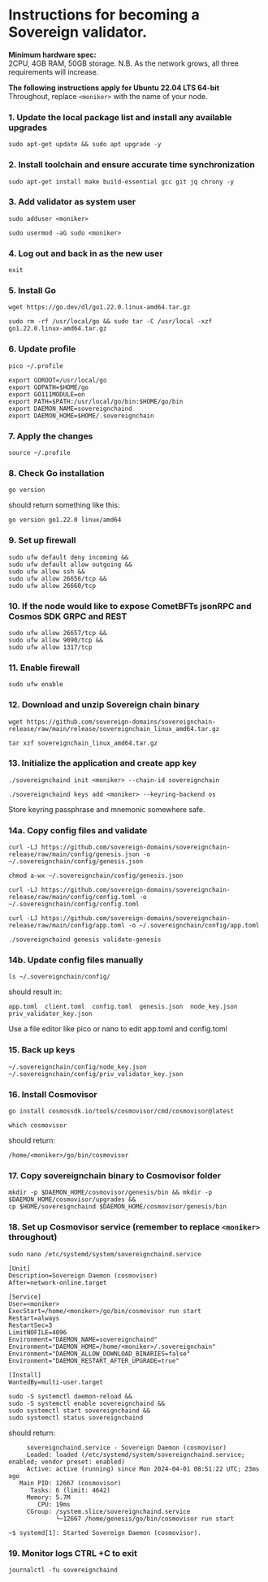 # Instructions for becoming a Sovereign validator.

**Minimum hardware spec:**  
2CPU, 4GB RAM, 50GB storage. N.B. As the network grows, all three requirements will increase.

**The following instructions apply for Ubuntu 22.04 LTS 64-bit**  
Throughout, replace `<moniker>` with the name of your node.

### 1. Update the local package list and install any available upgrades

```console
sudo apt-get update && sudo apt upgrade -y
```

### 2. Install toolchain and ensure accurate time synchronization

```console
sudo apt-get install make build-essential gcc git jq chrony -y
```

### 3. Add validator as system user

```console
sudo adduser <moniker>
```
```console
sudo usermod -aG sudo <moniker>
```

### 4. Log out and back in as the new user
```console
exit
```

### 5. Install Go

```console
wget https://go.dev/dl/go1.22.0.linux-amd64.tar.gz
```
```console
sudo rm -rf /usr/local/go && sudo tar -C /usr/local -xzf go1.22.0.linux-amd64.tar.gz
```

### 6. Update profile
```console
pico ~/.profile
```


```
export GOROOT=/usr/local/go
export GOPATH=$HOME/go
export GO111MODULE=on
export PATH=$PATH:/usr/local/go/bin:$HOME/go/bin
export DAEMON_NAME=sovereignchaind
export DAEMON_HOME=$HOME/.sovereignchain
```

### 7. Apply the changes
```console
source ~/.profile
```

### 8. Check Go installation
```console
go version
````
should return something like this:
```
go version go1.22.0 linux/amd64
```

### 9. Set up firewall
```console
sudo ufw default deny incoming &&
sudo ufw default allow outgoing &&
sudo ufw allow ssh &&
sudo ufw allow 26656/tcp &&
sudo ufw allow 26660/tcp
```

### 10. If the node would like to expose CometBFTs jsonRPC and Cosmos SDK GRPC and REST

```console
sudo ufw allow 26657/tcp &&
sudo ufw allow 9090/tcp &&
sudo ufw allow 1317/tcp
```

### 11. Enable firewall

```console
sudo ufw enable
```

### 12. Download and unzip Sovereign chain binary

```console
wget https://github.com/sovereign-domains/sovereignchain-release/raw/main/release/sovereignchain_linux_amd64.tar.gz
```
```console
tar xzf sovereignchain_linux_amd64.tar.gz
```

### 13. Initialize the application and create app key

```console
./sovereignchaind init <moniker> --chain-id sovereignchain
```
```console
./sovereignchaind keys add <moniker> --keyring-backend os
```
Store keyring passphrase and mnemonic somewhere safe.

### 14a. Copy config files and validate

```console
curl -LJ https://github.com/sovereign-domains/sovereignchain-release/raw/main/config/genesis.json -o ~/.sovereignchain/config/genesis.json
```
```console
chmod a-wx ~/.sovereignchain/config/genesis.json
```
```console
curl -LJ https://github.com/sovereign-domains/sovereignchain-release/raw/main/config/config.toml -o ~/.sovereignchain/config/config.toml
```
```console
curl -LJ https://github.com/sovereign-domains/sovereignchain-release/raw/main/config/app.toml -o ~/.sovereignchain/config/app.toml
```
```console
./sovereignchaind genesis validate-genesis
```

### 14b. Update config files manually

```console
ls ~/.sovereignchain/config/
```

should result in:

```console
app.toml  client.toml  config.toml  genesis.json  node_key.json  priv_validator_key.json
```

Use a file editor like pico or nano to edit app.toml and config.toml

### 15. Back up keys

```console
~/.sovereignchain/config/node_key.json
~/.sovereignchain/config/priv_validator_key.json
```

### 16. Install Cosmovisor

```console
go install cosmossdk.io/tools/cosmovisor/cmd/cosmovisor@latest
```
```console
which cosmovisor
```

should return:

```console
/home/<moniker>/go/bin/cosmovisor
```

### 17. Copy sovereignchain binary to Cosmovisor folder

```console
mkdir -p $DAEMON_HOME/cosmovisor/genesis/bin && mkdir -p $DAEMON_HOME/cosmovisor/upgrades &&
cp $HOME/sovereignchaind $DAEMON_HOME/cosmovisor/genesis/bin
```

### 18. Set up Cosmovisor service (remember to replace `<moniker>` throughout)

```console
sudo nano /etc/systemd/system/sovereignchaind.service
```

```
[Unit]
Description=Sovereign Daemon (cosmovisor)
After=network-online.target

[Service]
User=<moniker>
ExecStart=/home/<moniker>/go/bin/cosmovisor run start
Restart=always
RestartSec=3
LimitNOFILE=4096
Environment="DAEMON_NAME=sovereignchaind"
Environment="DAEMON_HOME=/home/<moniker>/.sovereignchain"
Environment="DAEMON_ALLOW_DOWNLOAD_BINARIES=false"
Environment="DAEMON_RESTART_AFTER_UPGRADE=true"

[Install]
WantedBy=multi-user.target
```

```console
sudo -S systemctl daemon-reload &&
sudo -S systemctl enable sovereignchaind &&
sudo systemctl start sovereignchaind &&
sudo systemctl status sovereignchaind
```

should return:

```console
     sovereignchaind.service - Sovereign Daemon (cosmovisor)
     Loaded: loaded (/etc/systemd/system/sovereignchaind.service; enabled; vendor preset: enabled)
     Active: active (running) since Mon 2024-04-01 08:51:22 UTC; 23ms ago
   Main PID: 12667 (cosmovisor)
      Tasks: 6 (limit: 4642)
     Memory: 5.7M
        CPU: 19ms
     CGroup: /system.slice/sovereignchaind.service
             └─12667 /home/genesis/go/bin/cosmovisor run start

~$ systemd[1]: Started Sovereign Daemon (cosmovisor).
```

### 19. Monitor logs CTRL +C to exit

```console
journalctl -fu sovereignchaind
```
